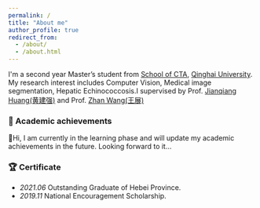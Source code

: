 ```yaml
---
permalink: /
title: "About me"
author_profile: true
redirect_from: 
  - /about/
  - /about.html
---
```



I'm a second year Master’s student from [School of CTA](https://cs.qhu.edu.cn/), [Qinghai University](https://www.qhu.edu.cn/). My research interest includes Computer Vision, Medical image segmentation, Hepatic Echinococcosis.I supervised by Prof. [Jianqiang Huang(黄建强)](https://www.qhu-hdacp.cn/hjq.html) and Prof. [Zhan Wang(王展)](https://www.qhuah.com/html/2748691352.html)

### 📄 Academic achievements 

👋Hi, I am currently in the learning phase and will update my academic achievements in the future. Looking forward to it…

### 🏆 Certificate

- _2021.06_ Outstanding Graduate of Hebei Province.
- _2019.11_ National Encouragement Scholarship.
